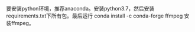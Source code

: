 要安装python环境，推荐anaconda。安装python3.7，然后安装requirements.txt下所有包。最后运行 conda install -c conda-forge ffmpeg 安装ffmpeg。
